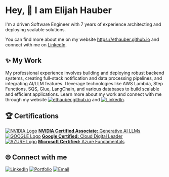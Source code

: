 # Hey,  👋 I am Elijah Hauber

I'm a driven Software Engineer with 7 years of experience architecting and deploying scalable solutions.

You can find more about me on my website https://ethauber.github.io and connect with me on [LinkedIn](https://www.linkedin.com/in/ethauber).

## ✨ My Work

My professional experience involves building and deploying robust backend systems, creating full-stack notification and data processing pipelines, and integrating AI/LLM features. I leverage technologies like AWS Lambda, Step Functions, SQS, Glue, LangChain, and various databases to build scalable and efficient applications. Learn more about my work and connect with me through my website [![ethauber.github.io](https://img.shields.io/badge/ethauber.github.io-ffc107?logo=buymeacoffee&logoColor=fff)](https://ethauber.github.io) and [![LinkedIn](https://img.shields.io/badge/LinkedIn-0077B5?ogo=linkedin&logoColor=white)](https://www.linkedin.com/in/ethauber).

## 🏆 Certifications

[![NVIDIA Logo](https://img.shields.io/badge/NVIDIA-76B900?logo=nvidia&logoColor=fff)](https://www.credly.com/badges/7ce1f502-14a8-406f-b6da-5f54201386bf/linked_in_profile) [**NVIDIA Certified Associate:** Generative AI LLMs](https://www.credly.com/badges/7ce1f502-14a8-406f-b6da-5f54201386bf/linked_in_profile)  
[![GOOGLE Logo](https://img.shields.io/badge/Google-4285F4?logo=google&logoColor=fff)](https://www.credly.com/badges/5e9f7a56-57f3-44e8-8874-53cd7e8871b1/public_url) [**Google Certified:** Cloud Digital Leader](https://www.credly.com/badges/5e9f7a56-57f3-44e8-8874-53cd7e8871b1/public_url)  
[![AZURE Logo](https://img.shields.io/badge/Microsoft%20Azure-0089D6?logo=msazure&logoColor=fff)](https://learn.microsoft.com/en-us/users/elih-8332/credentials/da01972dcb698ef2) [**Microsoft Certified:** Azure Fundamentals](https://learn.microsoft.com/en-us/users/elih-8332/credentials/da01972dcb698ef2)  

## 🌐 Connect with me

[![LinkedIn](https://img.shields.io/badge/LinkedIn-0077B5?ogo=linkedin&logoColor=white)](https://www.linkedin.com/in/ethauber)
[![Portfolio](https://img.shields.io/badge/Portfolio-000000?logo=github&logoColor=white)](https://ethauber.github.io)
[![Email](https://img.shields.io/badge/Email-0078D4?logo=microsoft-outlook&logoColor=white)](mailto:ethauber@outlook.com)
